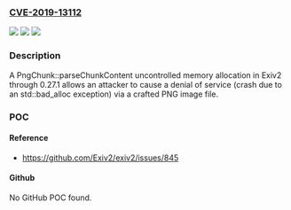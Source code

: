### [CVE-2019-13112](https://cve.mitre.org/cgi-bin/cvename.cgi?name=CVE-2019-13112)
![](https://img.shields.io/static/v1?label=Product&message=n%2Fa&color=blue)
![](https://img.shields.io/static/v1?label=Version&message=n%2Fa&color=blue)
![](https://img.shields.io/static/v1?label=Vulnerability&message=n%2Fa&color=brighgreen)

### Description

A PngChunk::parseChunkContent uncontrolled memory allocation in Exiv2 through 0.27.1 allows an attacker to cause a denial of service (crash due to an std::bad_alloc exception) via a crafted PNG image file.

### POC

#### Reference
- https://github.com/Exiv2/exiv2/issues/845

#### Github
No GitHub POC found.

